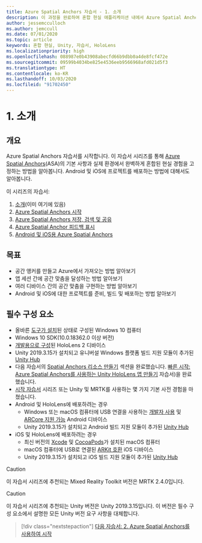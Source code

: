 ```yaml
---
title: Azure Spatial Anchors 자습서 - 1. 소개
description: 이 과정을 완료하여 혼합 현실 애플리케이션 내에서 Azure Spatial Anchors를 구현합니다.
author: jessemcculloch
ms.author: jemccull
ms.date: 07/01/2020
ms.topic: article
keywords: 혼합 현실, Unity, 자습서, HoloLens
ms.localizationpriority: high
ms.openlocfilehash: 088987e0b43908abecfd66b9dbb0a4de8fcf472e
ms.sourcegitcommit: 09599b4034be825e4536eeb9566968afd021d5f3
ms.translationtype: HT
ms.contentlocale: ko-KR
ms.lasthandoff: 10/03/2020
ms.locfileid: "91702450"
---
```

# <a name="1-introduction"></a>1. 소개

## <a name="overview"></a>개요

Azure Spatial Anchors 자습서를 시작합니다. 이 자습서 시리즈를 통해 <a href="https://azure.microsoft.com/services/spatial-anchors" target="_blank">Azure Spatial Anchors</a>(ASA)의 기본 사항과 실제 환경에서 완벽하게 혼합된 현실 경험을 고정하는 방법을 알아봅니다. Android 및 iOS에 프로젝트를 배포하는 방법에 대해서도 알아봅니다.

이 시리즈의 자습서:

1. [소개](mr-learning-asa-01.md)(이미 여기에 있음)
2. [Azure Spatial Anchors 시작](mr-learning-asa-02.md)
3. [Azure Spatial Anchors 저장, 검색 및 공유](mr-learning-asa-03.md)
4. [Azure Spatial Anchor 피드백 표시](mr-learning-asa-04.md)
5. [Android 및 iOS용 Azure Spatial Anchors](mr-learning-asa-05.md)

## <a name="objectives"></a>목표

* 공간 앵커를 만들고 Azure에서 가져오는 방법 알아보기
* 앱 세션 간에 공간 맞춤을 달성하는 방법 알아보기
* 여러 디바이스 간의 공간 맞춤을 구현하는 방법 알아보기
* Android 및 iOS에 대한 프로젝트를 준비, 빌드 및 배포하는 방법 알아보기

## <a name="prerequisites"></a>필수 구성 요소

* 올바른 [도구가 설치](../../install-the-tools.md)된 상태로 구성된 Windows 10 컴퓨터
* Windows 10 SDK(10.0.18362.0 이상 버전)
* [개발용으로 구성](../../platform-capabilities-and-apis/using-visual-studio.md#enabling-developer-mode)된 HoloLens 2 디바이스
* Unity 2019.3.15가 설치되고 유니버설 Windows 플랫폼 빌드 지원 모듈이 추가된 <a href="https://docs.unity3d.com/Manual/GettingStartedInstallingHub.html" target="_blank">Unity Hub</a>
* 다음 자습서의 [Spatial Anchors 리소스 만들기](https://docs.microsoft.com/azure/spatial-anchors/quickstarts/get-started-unity-hololens#create-a-spatial-anchors-resource) 섹션을 완료했습니다. [빠른 시작: Azure Spatial Anchors를 사용하는 Unity HoloLens 앱 만들기](https://docs.microsoft.com/azure/spatial-anchors/quickstarts/get-started-unity-hololens) 자습서)을 완료했습니다.
* [시작 자습서](mr-learning-base-01.md) 시리즈 또는 Unity 및 MRTK를 사용하는 몇 가지 기본 사전 경험을 마쳤습니다.
* Android 및 HoloLens에 배포하려는 경우
  * Windows 또는 macOS 컴퓨터에 USB 연결을 사용하는 <a href="https://developer.android.com/studio/debug/dev-options" target="_blank">개발자 사용</a> 및 <a href="https://developers.google.com/ar/discover/supported-devices" target="_blank">ARCore 지원 가능</a> Android 디바이스
  * Unity 2019.3.15가 설치되고 Android 빌드 지원 모듈이 추가된 <a href="https://docs.unity3d.com/Manual/GettingStartedInstallingHub.html" target="_blank">Unity Hub</a>
* iOS 및 HoloLens에 배포하려는 경우
  * 최신 버전의 <a href="https://geo.itunes.apple.com/us/app/xcode/id497799835?mt=12" target="_blank">Xcode</a> 및 <a href="https://cocoapods.org" target="_blank">CocoaPods</a>가 설치된 macOS 컴퓨터
  * macOS 컴퓨터에 USB로 연결된 <a href="https://developer.apple.com/documentation/arkit/verifying_device_support_and_user_permission" target="_blank">ARKit 호환</a> iOS 디바이스
  * Unity 2019.3.15가 설치되고 iOS 빌드 지원 모듈이 추가된 <a href="https://docs.unity3d.com/Manual/GettingStartedInstallingHub.html" target="_blank">Unity Hub</a>

> [!CAUTION]
> 이 자습서 시리즈에 추천되는 Mixed Reality Toolkit 버전은 MRTK 2.4.0입니다.

> [!CAUTION]
> 이 자습서 시리즈에 추천되는 Unity 버전은 Unity 2019.3.15입니다. 이 버전은 필수 구성 요소에서 설명한 모든 Unity 버전 요구 사항을 대체합니다.

> [!div class="nextstepaction"]
> [다음 자습서: 2. Azure Spatial Anchors를 사용하여 시작](mr-learning-asa-02.md)
